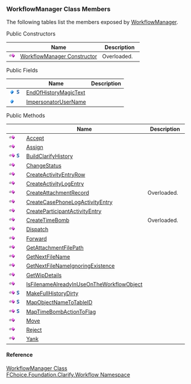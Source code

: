 ﻿### WorkflowManager Class Members

The following tables list the members exposed by [WorkflowManager](fcSDK~FChoice.Foundation.Clarify.Workflow.WorkflowManager.md).

Public Constructors

|   | Name | Description |
| --- | --- | --- |
| ![Public Constructor](dotnetimages/publicConstructor.png) | [WorkflowManager Constructor](fcSDK~FChoice.Foundation.Clarify.Workflow.WorkflowManager~_ctor.md) | Overloaded.    |



Public Fields

|   | Name | Description |
| --- | --- | --- |
| ![Public Field](dotnetimages/publicField.png)![static (Shared in Visual Basic)](dotnetimages/static.png) | [EndOfHistoryMagicText](fcSDK~FChoice.Foundation.Clarify.Workflow.WorkflowManager~EndOfHistoryMagicText.md) |   |
| ![Public Field](dotnetimages/publicField.png) | [ImpersonatorUserName](fcSDK~FChoice.Foundation.Clarify.Workflow.WorkflowManager~ImpersonatorUserName.md) |   |



Public Methods

|   | Name | Description |
| --- | --- | --- |
| ![Public Method](dotnetimages/publicMethod.png) | [Accept](fcSDK~FChoice.Foundation.Clarify.Workflow.WorkflowManager~Accept.md) |   |
| ![Public Method](dotnetimages/publicMethod.png) | [Assign](fcSDK~FChoice.Foundation.Clarify.Workflow.WorkflowManager~Assign.md) |   |
| ![Public Method](dotnetimages/publicMethod.png)![static (Shared in Visual Basic)](dotnetimages/static.png) | [BuildClarifyHistory](fcSDK~FChoice.Foundation.Clarify.Workflow.WorkflowManager~BuildClarifyHistory.md) |   |
| ![Public Method](dotnetimages/publicMethod.png) | [ChangeStatus](fcSDK~FChoice.Foundation.Clarify.Workflow.WorkflowManager~ChangeStatus.md) |   |
| ![Public Method](dotnetimages/publicMethod.png) | [CreateActivityEntryRow](fcSDK~FChoice.Foundation.Clarify.Workflow.WorkflowManager~CreateActivityEntryRow.md) |   |
| ![Public Method](dotnetimages/publicMethod.png) | [CreateActivityLogEntry](fcSDK~FChoice.Foundation.Clarify.Workflow.WorkflowManager~CreateActivityLogEntry(Int32,Int32,DateTime,String,ClarifyDataRow,ClarifyDataRow,WorkflowObjectInfo).md) |   |
| ![Public Method](dotnetimages/publicMethod.png) | [CreateAttachmentRecord](fcSDK~FChoice.Foundation.Clarify.Workflow.WorkflowManager~CreateAttachmentRecord.md) | Overloaded.    |
| ![Public Method](dotnetimages/publicMethod.png) | [CreateCasePhoneLogActivityEntry](fcSDK~FChoice.Foundation.Clarify.Workflow.WorkflowManager~CreateCasePhoneLogActivityEntry.md) |   |
| ![Public Method](dotnetimages/publicMethod.png) | [CreateParticipantActivityEntry](fcSDK~FChoice.Foundation.Clarify.Workflow.WorkflowManager~CreateParticipantActivityEntry.md) |   |
| ![Public Method](dotnetimages/publicMethod.png) | [CreateTimeBomb](fcSDK~FChoice.Foundation.Clarify.Workflow.WorkflowManager~CreateTimeBomb.md) | Overloaded.    |
| ![Public Method](dotnetimages/publicMethod.png) | [Dispatch](fcSDK~FChoice.Foundation.Clarify.Workflow.WorkflowManager~Dispatch.md) |   |
| ![Public Method](dotnetimages/publicMethod.png) | [Forward](fcSDK~FChoice.Foundation.Clarify.Workflow.WorkflowManager~Forward.md) |   |
| ![Public Method](dotnetimages/publicMethod.png) | [GetAttachmentFilePath](fcSDK~FChoice.Foundation.Clarify.Workflow.WorkflowManager~GetAttachmentFilePath.md) |   |
| ![Public Method](dotnetimages/publicMethod.png) | [GetNextFileName](fcSDK~FChoice.Foundation.Clarify.Workflow.WorkflowManager~GetNextFileName.md) |   |
| ![Public Method](dotnetimages/publicMethod.png) | [GetNextFileNameIgnoringExistence](fcSDK~FChoice.Foundation.Clarify.Workflow.WorkflowManager~GetNextFileNameIgnoringExistence.md) |   |
| ![Public Method](dotnetimages/publicMethod.png) | [GetWipDetails](fcSDK~FChoice.Foundation.Clarify.Workflow.WorkflowManager~GetWipDetails.md) |   |
| ![Public Method](dotnetimages/publicMethod.png) | [IsFilenameAlreadyInUseOnTheWorkflowObject](fcSDK~FChoice.Foundation.Clarify.Workflow.WorkflowManager~IsFilenameAlreadyInUseOnTheWorkflowObject.md) |   |
| ![Public Method](dotnetimages/publicMethod.png)![static (Shared in Visual Basic)](dotnetimages/static.png) | [MakeFullHistoryDirty](fcSDK~FChoice.Foundation.Clarify.Workflow.WorkflowManager~MakeFullHistoryDirty.md) |   |
| ![Public Method](dotnetimages/publicMethod.png)![static (Shared in Visual Basic)](dotnetimages/static.png) | [MapObjectNameToTableID](fcSDK~FChoice.Foundation.Clarify.Workflow.WorkflowManager~MapObjectNameToTableID.md) |   |
| ![Public Method](dotnetimages/publicMethod.png)![static (Shared in Visual Basic)](dotnetimages/static.png) | [MapTimeBombActionToFlag](fcSDK~FChoice.Foundation.Clarify.Workflow.WorkflowManager~MapTimeBombActionToFlag.md) |   |
| ![Public Method](dotnetimages/publicMethod.png) | [Move](fcSDK~FChoice.Foundation.Clarify.Workflow.WorkflowManager~Move.md) |   |
| ![Public Method](dotnetimages/publicMethod.png) | [Reject](fcSDK~FChoice.Foundation.Clarify.Workflow.WorkflowManager~Reject.md) |   |
| ![Public Method](dotnetimages/publicMethod.png) | [Yank](fcSDK~FChoice.Foundation.Clarify.Workflow.WorkflowManager~Yank.md) |   |





#### Reference

[WorkflowManager Class](fcSDK~FChoice.Foundation.Clarify.Workflow.WorkflowManager.md)  
[FChoice.Foundation.Clarify.Workflow Namespace](fcSDK~FChoice.Foundation.Clarify.Workflow_namespace.md)
